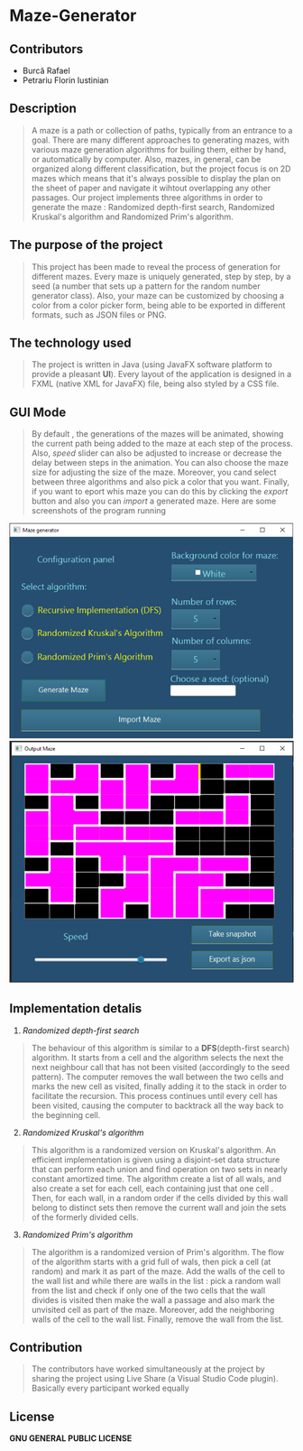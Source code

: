 # Maze-Generator

## Contributors
- Burcă Rafael
- Petrariu Florin Iustinian 

## Description
> A maze is a path or collection of paths, typically from an entrance to a goal. There are many different approaches to generating mazes, with various maze generation algorithms for builing them, either by hand, or automatically by computer. Also, mazes, in general, can be organized along different classification, but the project focus is on 2D mazes which means that it's always possible to display the plan on the sheet of paper and navigate it wihtout overlapping any other passages. Our project implements three algorithms in order to generate the maze : Randomized depth-first search, Randomized Kruskal's algorithm and Randomized Prim's algorithm. 

## The purpose of the project
> This project has been made to reveal the process of generation for different mazes. Every maze is uniquely generated, step by step, by a seed (a number that sets up a pattern for the random number generator class). Also, your maze can be customized by choosing a color from a color picker form, being able to be exported in different formats, such as JSON files or PNG.

## The technology used
> The project is written in Java (using JavaFX software platform to provide a pleasant **UI**). Every layout of the application is designed in a FXML (native XML for JavaFX) file, being also styled by a CSS file.
## GUI Mode 

>By default , the generations of the mazes will be animated, showing the current path being added to the maze at each step of the process. Also, *speed* slider can also be adjusted to increase or decrease the delay between steps in the animation. You can also choose the maze size for adjusting the size of the maze. Moreover, you cand select between three algorithms and also pick a color that you want. Finally, if you want to eport whis maze you can do this by clicking the *export* button and also you can *import* a generated maze. 
> Here are some screenshots of the program running


![alt text](UIdesign.png)
![alt text](UIdesign2.png)


## Implementation detalis

1. *Randomized depth-first search*
>The behaviour of this algorithm is similar to a **DFS**(depth-first search) algorithm. It starts from a cell and the algorithm selects the next the next neighbour call that has not been visited (accordingly to the seed pattern). The computer removes the wall between the two cells and marks the new cell as visited, finally adding it to the stack in order to facilitate the recursion. This process continues until every cell has been visited, causing the computer to backtrack all the way back to the beginning cell.

2. *Randomized Kruskal's algorithm*
>This algorithm is a randomized version on Kruskal's algorithm. An efficient implementation is given using a disjoint-set data structure that can perform each union and find operation on two sets in nearly constant amortized time. The algorithm create a list of all wals, and also create a set for each cell, each containing just that one cell . Then, for each wall, in a random order if the cells divided by this wall belong to distinct sets then remove the current wall and join the sets of the formerly divided cells.

3. *Randomized Prim's algorithm*
>The algorithm is a randomized version of Prim's algorithm. The flow of the algorithm starts with a grid full of wals, then pick a cell (at random) and mark it as part of the maze. Add the walls of the cell to the wall list and while there are walls in the list : pick a random wall from the list and check if only one of the two cells that the wall divides is visited then make the wall a passage and also mark the unvisited cell as part of the maze. Moreover, add the neighboring walls of the cell to the wall list. Finally, remove the wall from the list.


## Contribution
>The contributors have worked simultaneously at the project by sharing the project using Live Share (a Visual Studio Code plugin). Basically every participant worked equally

## License
**GNU GENERAL PUBLIC LICENSE**
